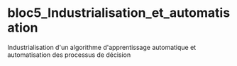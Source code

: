 # bloc5_Industrialisation_et_automatisation
Industrialisation d'un algorithme d'apprentissage automatique et automatisation des processus de décision
